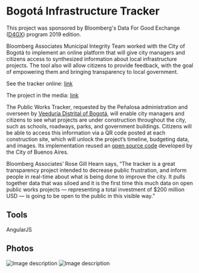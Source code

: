 # Bogotá Infrastructure Tracker

This project was sponsored by Bloomberg's Data For Good Exchange ([D4GX](https://www.bloomberg.com/lp/d4gx/)) program 2019 edition.

Bloomberg Associates Municipal Integrity Team worked with the City of Bogotá to implement an online platform that will give city managers and citizens access to synthesized information about local infrastructure projects. 
The tool also will allow citizens to provide feedback, with the goal of empowering them and bringing transparency to local government.

See the tracker online: [link](http://seguimientociudadanoobras.veeduriadistrital.gov.co:84/demo-home.html)

The project in the media: [link](https://www.bloomberg.com/company/stories/young-data-scientists-help-nonprofits-and-city-governments-harness-their-data/)

The Public Works Tracker, requested by the Peñalosa administration and overseen by [Veeduría Distrital of Bogotá](https://www.veeduriadistrital.gov.co), will enable city managers and citizens to see what projects are under construction throughout the city, such as schools, roadways, parks, and government buildings.
Citizens will be able to access this information via a QR code posted at each construction site, which will unlock the project’s timeline, budgeting data, and images. 
Its implementation reused an [open source code](https://github.com/datosgcba/obras-abiertas) developed by the City of Buenos Aires.

Bloomberg Associates’ Rose Gill Hearn says, “The tracker is a great transparency project intended to decrease public frustration, and inform people in real-time about what is being done to improve the city. It pulls together data that was siloed and it is the first time this much data on open public works projects — representing a total investment of $200 million USD — is going to be open to the public in this visible way.”

## Tools
AngularJS

## Photos
![Image description](https://github.com/xavierign/BogotaTracker/blob/master/photos/D4GXp1.png)
![Image description](https://github.com/xavierign/BogotaTracker/blob/master/photos/D4GXp2.png)

